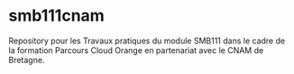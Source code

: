# smb111cnam
Repository pour les Travaux pratiques du module SMB111 dans le cadre de la formation Parcours Cloud Orange en partenariat avec le CNAM de Bretagne. 
